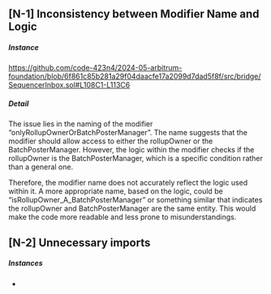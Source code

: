 ## [N-1] Inconsistency between Modifier Name and Logic

##### Instance 

https://github.com/code-423n4/2024-05-arbitrum-foundation/blob/6f861c85b281a29f04daacfe17a2099d7dad5f8f/src/bridge/SequencerInbox.sol#L108C1-L113C6

##### Detail

The issue lies in the naming of the modifier “onlyRollupOwnerOrBatchPosterManager”. The name suggests that the modifier should allow access to either the rollupOwner or the BatchPosterManager. However, the logic within the modifier checks if the rollupOwner is the BatchPosterManager, which is a specific condition rather than a general one.

Therefore, the modifier name does not accurately reflect the logic used within it. A more appropriate name, based on the logic, could be “isRollupOwner_A_BatchPosterManager” or something similar that indicates the rollupOwner and BatchPosterManager are the same entity. This would make the code more readable and less prone to misunderstandings.


## [N-2] Unnecessary imports

##### Instances

-
